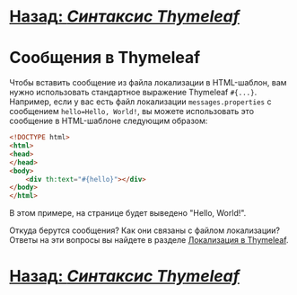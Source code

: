 # [**Назад**: *Синтаксис Thymeleaf*](thymeleaf-syntax.md)

# Сообщения в Thymeleaf

Чтобы вставить сообщение из файла локализации в HTML-шаблон, вам нужно использовать стандартное выражение Thymeleaf `#{...}`. Например, если у вас есть файл локализации `messages.properties` с сообщением `hello=Hello, World!`, вы можете использовать это сообщение в HTML-шаблоне следующим образом:

```html
<!DOCTYPE html>
<html>
<head>
</head>
<body>
    <div th:text="#{hello}"></div>
</body>
</html>
```

В этом примере, на странице будет выведено "Hello, World!".

Откуда берутся сообщения? Как они связаны с файлом локализации? Ответы на эти вопросы вы найдете в разделе [Локализация в Thymeleaf](locale.md).

# [**Назад**: *Синтаксис Thymeleaf*](thymeleaf-syntax.md)
